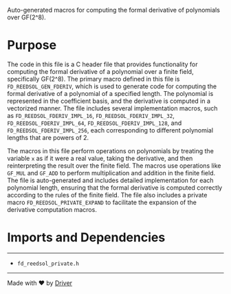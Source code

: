 <!--------------------------------------------------------------------------------->
<!-- IMPORTANT: This file is auto-generated by Driver (https://driver.ai). -------->
<!-- Manual edits may be overwritten on future commits. --------------------------->
<!--------------------------------------------------------------------------------->

Auto-generated macros for computing the formal derivative of polynomials over GF(2^8).

# Purpose
The code in this file is a C header file that provides functionality for computing the formal derivative of a polynomial over a finite field, specifically GF(2^8). The primary macro defined in this file is `FD_REEDSOL_GEN_FDERIV`, which is used to generate code for computing the formal derivative of a polynomial of a specified length. The polynomial is represented in the coefficient basis, and the derivative is computed in a vectorized manner. The file includes several implementation macros, such as `FD_REEDSOL_FDERIV_IMPL_16`, `FD_REEDSOL_FDERIV_IMPL_32`, `FD_REEDSOL_FDERIV_IMPL_64`, `FD_REEDSOL_FDERIV_IMPL_128`, and `FD_REEDSOL_FDERIV_IMPL_256`, each corresponding to different polynomial lengths that are powers of 2.

The macros in this file perform operations on polynomials by treating the variable `x` as if it were a real value, taking the derivative, and then reinterpreting the result over the finite field. The macros use operations like `GF_MUL` and `GF_ADD` to perform multiplication and addition in the finite field. The file is auto-generated and includes detailed implementation for each polynomial length, ensuring that the formal derivative is computed correctly according to the rules of the finite field. The file also includes a private macro `FD_REEDSOL_PRIVATE_EXPAND` to facilitate the expansion of the derivative computation macros.
# Imports and Dependencies

---
- `fd_reedsol_private.h`



---
Made with ❤️ by [Driver](https://www.driver.ai/)